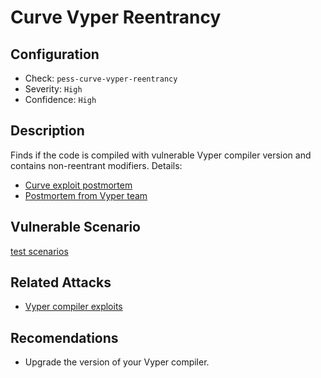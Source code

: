 # Curve Vyper Reentrancy

## Configuration

- Check: `pess-curve-vyper-reentrancy`
- Severity: `High`
- Confidence: `High`

## Description

Finds if the code is compiled with vulnerable Vyper compiler version and contains non-reentrant modifiers. 
Details:
- [Curve exploit postmortem](https://hackmd.io/@LlamaRisk/BJzSKHNjn)
- [Postmortem from Vyper team](https://hackmd.io/@vyperlang/HJUgNMhs2)

## Vulnerable Scenario

[test scenarios](../../tests/vyper/curve_vyper_reentrancy_test.vy)

## Related Attacks

- [Vyper compiler exploits](https://www.halborn.com/blog/post/explained-the-vyper-bug-hack-july-2023)

## Recomendations

- Upgrade the version of your Vyper compiler.
